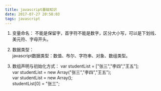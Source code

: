 ```yaml
---
title: javascript基础知识
date: 2017-07-27 20:58:03
tags: javascript
---
```


1. 变量命名： 
   不能是保留字，首字符不能是数字，区分大小写，可以是下划线、美元符、字母开头。  
   
2. 数据类型：  
	javascript数据类型：数值、布尔、字符串、对象、数组类型。
	
3. 数组声明与初始化方式： 
	var studentList = ["张三","李四","王五"];  
	var studentList = new Array("张三","李四","王五");  
	var studentList = new Array();    
	studentList[0] = "张三";
	
